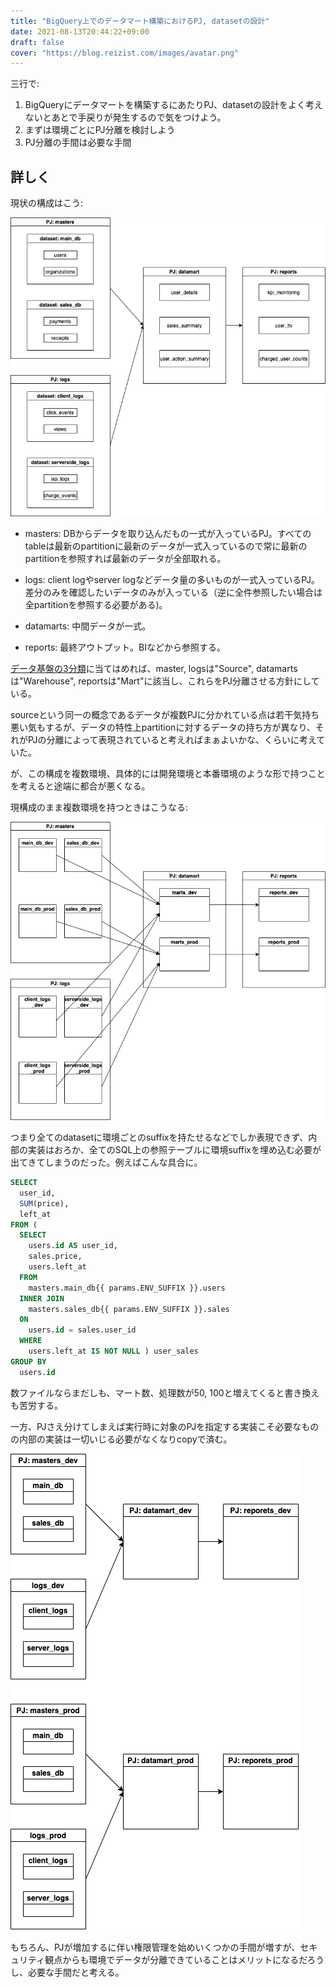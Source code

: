 ```yaml
---
title: "BigQuery上でのデータマート構築におけるPJ, datasetの設計"
date: 2021-08-13T20:44:22+09:00
draft: false
cover: "https://blog.reizist.com/images/avatar.png"
---
```


三行で:

1. BigQueryにデータマートを構築するにあたりPJ、datasetの設計をよく考えないとあとで手戻りが発生するので気をつけよう。
2. まずは環境ごとにPJ分離を検討しよう
3. PJ分離の手間は必要な手間

<!--more-->

## 詳しく


現状の構成はこう:

![現構成](current_pj_dataset.png)

* masters: DBからデータを取り込んだもの一式が入っているPJ。すべてのtableは最新のpartitionに最新のデータが一式入っているので常に最新のpartitionを参照すれば最新のデータが全部取れる。

* logs: client logやserver logなどデータ量の多いものが一式入っているPJ。差分のみを確認したいデータのみが入っている（逆に全件参照したい場合は全partitionを参照する必要がある)。

* datamarts: 中間データが一式。

* reports: 最終アウトプット。BIなどから参照する。

[データ基盤の3分類](https://yuzutas0.hatenablog.com/entry/2018/12/02/180000)に当てはめれば、master, logsは"Source", datamartsは"Warehouse", reportsは"Mart"に該当し、これらをPJ分離させる方針にしている。

sourceという同一の概念であるデータが複数PJに分かれている点は若干気持ち悪い気もするが、データの特性上partitionに対するデータの持ち方が異なり、それがPJの分離によって表現されていると考えればまぁよいかな、くらいに考えていた。

が、この構成を複数環境、具体的には開発環境と本番環境のような形で持つことを考えると途端に都合が悪くなる。

現構成のまま複数環境を持つときはこうなる:

![現構成](current_pj_env.png)


つまり全てのdatasetに環境ごとのsuffixを持たせるなどでしか表現できず、内部の実装はおろか、全てのSQL上の参照テーブルに環境suffixを埋め込む必要が出てきてしまうのだった。例えばこんな具合に。

```sql
SELECT
  user_id,
  SUM(price),
  left_at
FROM (
  SELECT
    users.id AS user_id,
    sales.price,
    users.left_at
  FROM
    masters.main_db{{ params.ENV_SUFFIX }}.users
  INNER JOIN
    masters.sales_db{{ params.ENV_SUFFIX }}.sales
  ON
    users.id = sales.user_id
  WHERE
    users.left_at IS NOT NULL ) user_sales
GROUP BY
  users.id
```

数ファイルならまだしも、マート数、処理数が50, 100と増えてくると書き換えも苦労する。


一方、PJさえ分けてしまえば実行時に対象のPJを指定する実装こそ必要なものの内部の実装は一切いじる必要がなくなりcopyで済む。

![改善構成](ideal_pj_dataset.png)

もちろん、PJが増加するに伴い権限管理を始めいくつかの手間が増すが、セキュリティ観点からも環境でデータが分離できていることはメリットになるだろうし、必要な手間だと考える。




